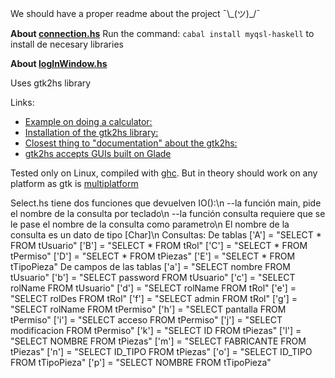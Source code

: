 We should have a proper readme about the project ¯\\\_(ツ)\_\/¯


**About [connection.hs](connection.hs)**
Run the command: `cabal install myqsl-haskell` to install de necesary libraries


**About [logInWindow.hs](logInWindow.hs)**

Uses gtk2hs library

Links:
* [Example on doing a calculator:](https://www.stackbuilders.com/tutorials/haskell/gui-application/)
* [Installation of the gtk2hs library:](https://wiki.haskell.org/Gtk2Hs/Installation)
* [Closest thing to "documentation" about the gtk2hs:](http://muitovar.com/gtk2hs/index.html)
* [gtk2hs accepts GUIs built on Glade](https://glade.gnome.org/)

Tested only on Linux, compiled with [ghc](https://www.haskell.org/ghc/). But in theory should work on any platform as gtk is [multiplatform](https://www.gtk.org/features.php)

Select.hs tiene dos funciones que devuelven IO():\n
--la función main, pide el nombre de la consulta por teclado\n
--la función consulta requiere que se le pase el nombre de la consulta como parametro\n
El nombre de la consulta es un dato de tipo [Char]\n
Consultas:
De tablas
['A'] = "SELECT * FROM tUsuario"
['B'] = "SELECT * FROM tRol"
['C'] = "SELECT * FROM tPermiso"
['D'] = "SELECT * FROM tPiezas"
['E'] = "SELECT * FROM tTipoPieza"
De campos de las tablas
['a'] = "SELECT nombre FROM tUsuario"
['b'] = "SELECT password FROM tUsuario"
['c'] = "SELECT rolName FROM tUsuario"
['d'] = "SELECT rolName FROM tRol"
['e'] = "SELECT rolDes FROM tRol"
['f'] = "SELECT admin FROM tRol"
['g'] = "SELECT rolName FROM tPermiso"
['h'] = "SELECT pantalla FROM tPermiso"
['i'] = "SELECT acceso FROM tPermiso"
['j'] = "SELECT modificacion FROM tPermiso"
['k'] = "SELECT ID FROM tPiezas"
['l'] = "SELECT NOMBRE FROM tPiezas" 
['m'] = "SELECT FABRICANTE FROM tPiezas"
['n'] = "SELECT ID_TIPO FROM tPiezas"
['o'] = "SELECT ID_TIPO FROM tTipoPieza"
['p'] = "SELECT NOMBRE FROM tTipoPieza"

